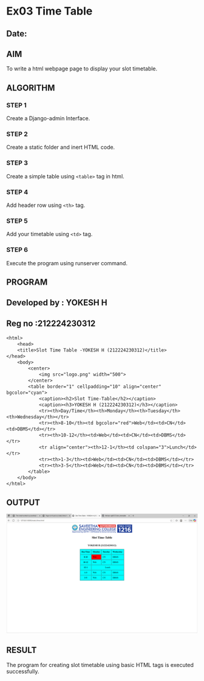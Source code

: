 # Ex03 Time Table
## Date:

## AIM
To write a html webpage page to display your slot timetable.

## ALGORITHM
### STEP 1
Create a Django-admin Interface.

### STEP 2
Create a static folder and inert HTML code.

### STEP 3
Create a simple table using ```<table>``` tag in html.

### STEP 4
Add header row using ```<th>``` tag.

### STEP 5
Add your timetable using ```<td>``` tag.

### STEP 6
Execute the program using runserver command.

## PROGRAM
## Developed by : YOKESH H 
## Reg no :212224230312
```
<html>
    <head>
    <title>Slot Time Table -YOKESH H (212224230312)</title>
</head>
    <body>
        <center>
            <img src="logo.png" width="500">
        </center>
        <table border="1" cellpadding="10" align="center" bgcolor="cyan">
            <caption><h2>Slot Time-Table</h2></caption>
            <caption><h3>YOKESH H (212224230312)</h3></caption>
            <tr><th>Day/Time</th><th>Monday</th><th>Tuesday</th><th>Wednesday</th></tr>
            <tr><th>8-10</th><td bgcolor="red">Web</td><td>CN</td><td>DBMS</td></tr>
            <tr><th>10-12</th><td>Web</td><td>CN</td><td>DBMS</td></tr>
            <tr align="center"><th>12-1</th><td colspan="3">Lunch</td></tr>
            <tr><th>1-3</th><td>Web</td><td>CN</td><td>DBMS</td></tr>
            <tr><th>3-5</th><td>Web</td><td>CN</td><td>DBMS</td></tr>
        </table>
    </body>
</html>
```



## OUTPUT
![alt text](image.png)

## RESULT
The program for creating slot timetable using basic HTML tags is executed successfully.

